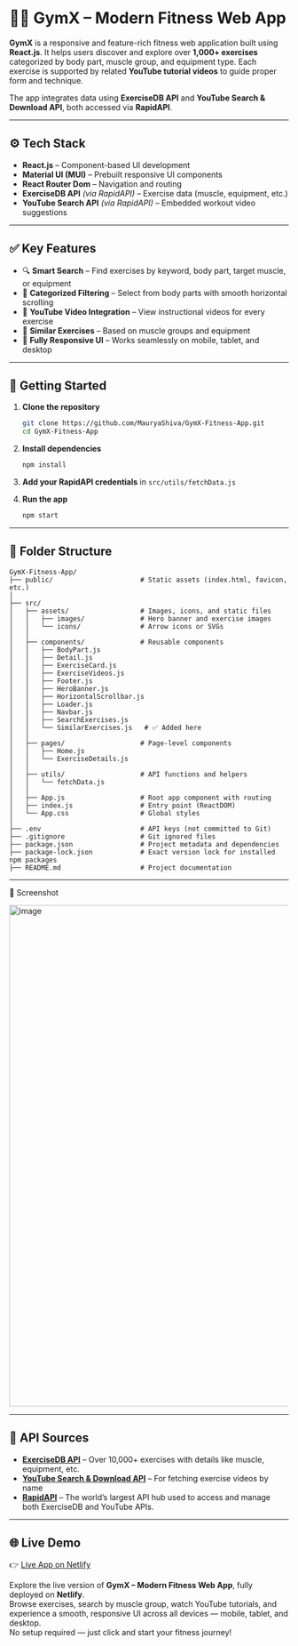 # 🏋️‍♂️ GymX – Modern Fitness Web App

**GymX** is a responsive and feature-rich fitness web application built using **React.js**. It helps users discover and explore over **1,000+ exercises** categorized by body part, muscle group, and equipment type. Each exercise is supported by related **YouTube tutorial videos** to guide proper form and technique.

The app integrates data using **ExerciseDB API** and **YouTube Search & Download API**, both accessed via **RapidAPI**.

---

## ⚙️ Tech Stack

- **React.js** – Component-based UI development
- **Material UI (MUI)** – Prebuilt responsive UI components
- **React Router Dom** – Navigation and routing
- **ExerciseDB API** _(via RapidAPI)_ – Exercise data (muscle, equipment, etc.)
- **YouTube Search API** _(via RapidAPI)_ – Embedded workout video suggestions

---

## ✅ Key Features

- 🔍 **Smart Search** – Find exercises by keyword, body part, target muscle, or equipment
- 🧠 **Categorized Filtering** – Select from body parts with smooth horizontal scrolling
- 🎥 **YouTube Video Integration** – View instructional videos for every exercise
- 🧩 **Similar Exercises** – Based on muscle groups and equipment
- 📱 **Fully Responsive UI** – Works seamlessly on mobile, tablet, and desktop

---

## 🚀 Getting Started

1. **Clone the repository**

   ```bash
   git clone https://github.com/MauryaShiva/GymX-Fitness-App.git
   cd GymX-Fitness-App
   ```

2. **Install dependencies**

   ```bash
   npm install
   ```

3. **Add your RapidAPI credentials** in `src/utils/fetchData.js`

4. **Run the app**

   ```bash
   npm start
   ```

---

## 📁 Folder Structure

```
GymX-Fitness-App/
├── public/                      # Static assets (index.html, favicon, etc.)
│
├── src/
│   ├── assets/                  # Images, icons, and static files
│   │   ├── images/              # Hero banner and exercise images
│   │   └── icons/               # Arrow icons or SVGs
│   │
│   ├── components/              # Reusable components
│   │   ├── BodyPart.js
│   │   ├── Detail.js
│   │   ├── ExerciseCard.js
│   │   ├── ExerciseVideos.js
│   │   ├── Footer.js
│   │   ├── HeroBanner.js
│   │   ├── HorizontalScrollbar.js
│   │   ├── Loader.js
│   │   ├── Navbar.js
│   │   ├── SearchExercises.js
│   │   └── SimilarExercises.js   # ✅ Added here
│   │
│   ├── pages/                   # Page-level components
│   │   ├── Home.js
│   │   └── ExerciseDetails.js
│   │
│   ├── utils/                   # API functions and helpers
│   │   └── fetchData.js
│   │
│   ├── App.js                   # Root app component with routing
│   ├── index.js                 # Entry point (ReactDOM)
│   └── App.css                  # Global styles
│
├── .env                         # API keys (not committed to Git)
├── .gitignore                   # Git ignored files
├── package.json                 # Project metadata and dependencies
├── package-lock.json            # Exact version lock for installed npm packages
├── README.md                    # Project documentation

```

---

📸 Screenshot

<img width="1918" height="902" alt="image" src="https://github.com/user-attachments/assets/56389c48-213b-4a82-a848-bc8f176e951f" />

---

## 🔌 API Sources

- **[ExerciseDB API](https://rapidapi.com/justin-WFnsXH_t6/api/exercisedb)** – Over 10,000+ exercises with details like muscle, equipment, etc.
- **[YouTube Search & Download API](https://rapidapi.com/h0p3rwe/api/youtube-search-and-download)** – For fetching exercise videos by name
- **[RapidAPI](https://rapidapi.com/)** – The world’s largest API hub used to access and manage both ExerciseDB and YouTube APIs.

---

## 🌐 Live Demo

👉 [Live App on Netlify](https://gymx-fitness-app.netlify.app/)

Explore the live version of **GymX – Modern Fitness Web App**, fully deployed on **Netlify**.  
Browse exercises, search by muscle group, watch YouTube tutorials, and experience a smooth, responsive UI across all devices — mobile, tablet, and desktop.  
No setup required — just click and start your fitness journey!
